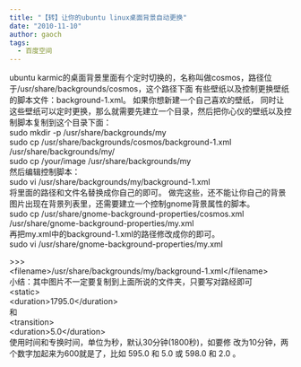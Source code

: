 ```yaml
---
title: "【转】让你的ubuntu linux桌面背景自动更换"
date: "2010-11-10"
author: gaoch
tags:
  - 百度空间
---
```


ubuntu
karmic的桌面背景里面有个定时切换的，名称叫做cosmos，路径位于/usr/share/backgrounds/cosmos，这个路径下面
有些壁纸以及控制更换壁纸的脚本文件：background-1.xml。
如果你想新建一个自己喜欢的壁纸，
同时让这些壁纸可以定时更换，那么就需要先建立一个目录，然后把你心仪的壁纸以及控制脚本复制到这个目录下面：  
sudo mkdir -p /usr/share/backgrounds/my  
sudo cp /usr/share/backgrounds/cosmos/background-1.xml
/usr/share/backgrounds/my/  
sudo cp /your/image /usr/share/backgrounds/my  
然后编辑控制脚本：  
sudo vi /usr/share/backgrounds/my/background-1.xml  
将里面的路径和文件名替换成你自己的即可。
做完这些，还不能让你自己的背景图片出现在背景列表里，还需要建立一个控制gnome背景属性的脚本。  
sudo cp /usr/share/gnome-background-properties/cosmos.xml
/usr/share/gnome-background-properties/my.xml  
再把my.xml中的background-1.xml的路径修改成你的即可。  
sudo vi /usr/share/gnome-background-properties/my.xml  
  
&gt;&gt;&gt;  
&lt;filename&gt;/usr/share/backgrounds/my/background-1.xml&lt;/filename&gt;  
小结：其中图片不一定要复制到上面所说的文件夹，只要写对路经即可  
&lt;static&gt;  
&lt;duration&gt;1795.0&lt;/duration&gt;  
和  
&lt;transition&gt;  
&lt;duration&gt;5.0&lt;/duration&gt;  
使用时间和专换时间，单位为秒，默认30分钟(1800秒)，如要修
改为10分钟，两个数字加起来为600就是了，比如 595.0 和 5.0 或 598.0 和 2.0
。
